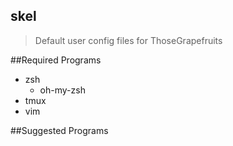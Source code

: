 skel
----
> Default user config files for ThoseGrapefruits

##Required Programs
- zsh
  + oh-my-zsh
- tmux
- vim

##Suggested Programs
